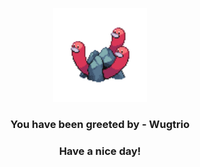 <p align="center">
            <img src="https://raw.githubusercontent.com/PokeAPI/sprites/master/sprites/pokemon/961.png" width="150" height="150">
          </p>
          <h3 align="center">You have been greeted by - <b>Wugtrio</b></h3>
          <h3 align="center">Have a nice day!</h3>
        